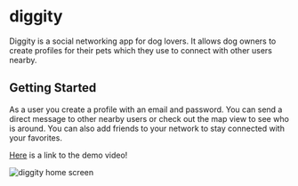# **diggity**

Diggity is a social networking app for dog lovers. It allows dog owners to create profiles for their pets
which they use to connect with other users nearby.

## **Getting Started**

As a user you create a profile with an email and password. You can send a direct message to other nearby users or check out the map view to see who is around. You can also add friends to your network to
stay connected with your favorites.

[Here](https://youtu.be/xXlfUxhcSGA) is a link to the demo video!

![diggity home screen](https://s3.amazonaws.com/misc-image-hosting/diggityScreenShot.JPG "home screen")
